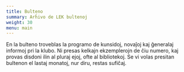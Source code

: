 ```yaml
---
title: Bulteno
summary: Arĥivo de LEK bultenoj
weight: 30
menu: main
---
```


En la bulteno troveblas la programo de kunsidoj, novaĵoj kaj ĝeneralaj informoj pri la klubo. Ni presas kelkajn ekzemplerojn de ĉiu numero, kaj provas disdoni ilin al pluraj ejoj, ofte al bibliotekoj. Se vi volas presitan bultenon el lastaj monatoj, nur diru, restas sufiĉaj.
